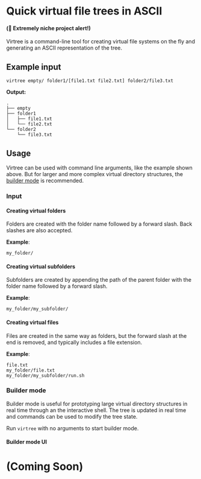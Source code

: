 # Quick virtual file trees in ASCII 
#### (🚨 Extremely niche project alert!)

Virtree is a command-line tool for creating virtual file systems on the fly and generating an ASCII representation of the tree.

## Example input

```
virtree empty/ folder1/[file1.txt file2.txt] folder2/file3.txt
```
**Output:**
```
.
├── empty
├── folder1
│   ├── file1.txt
│   └── file2.txt
└── folder2
    └── file3.txt
```
## Usage 
Virtree can be used with command line arguments, like the example shown above. But for larger and more complex virtual directory structures, the [builder mode](#builder-mode) is recommended. 

### Input 
#### Creating virtual folders
Folders are created with the folder name followed by a forward slash. Back slashes are also accepted. 

**Example**:
```
my_folder/ 
```
#### Creating virtual subfolders
Subfolders are created by appending the path of the parent folder with the folder name followed by a forward slash. 

**Example**:
```
my_folder/my_subfolder/
```
#### Creating virtual files
Files are created in the same way as folders, but the forward slash at the end is removed, and typically includes a file extension. 

**Example**:
```
file.txt
my_folder/file.txt
my_folder/my_subfolder/run.sh
```

### Builder mode 
Builder mode is useful for prototyping large virtual directory structures in real time through an the interactive shell. The tree is updated in real time and commands can be used to modify the tree state. 

Run `virtree` with no arguments to start builder mode. 

#### Builder mode UI
# (Coming Soon)